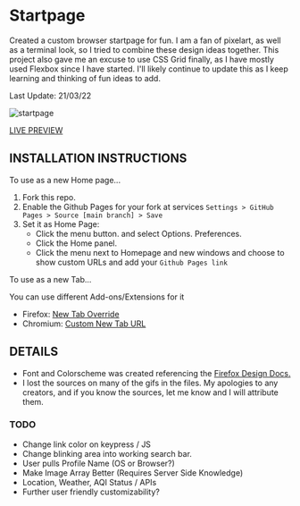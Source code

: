 # Startpage

Created a custom browser startpage for fun. I am a fan of pixelart, as well as a terminal look, so I tried to combine these design ideas together. This project also gave me an excuse to use CSS Grid finally, as I have mostly used Flexbox since I have started. I'll likely continue to update this as I keep learning and thinking of fun ideas to add.

Last Update: 21/03/22

![startpage](images/hub-example/startpage-preview.gif)

[LIVE PREVIEW](https://cimris.github.io/m-startpage/)

## INSTALLATION INSTRUCTIONS

To use as a new Home page...

1. Fork this repo.
2. Enable the Github Pages for your fork at services `Settings > GitHub Pages > Source [main branch] > Save`
3. Set it as Home Page:
   - Click the menu button. and select Options. Preferences.
   - Click the Home panel.
   - Click the menu next to Homepage and new windows and choose to show custom URLs and add your `Github Pages link`

To use as a new Tab...

You can use different Add-ons/Extensions for it

- Firefox: [New Tab Override](https://addons.mozilla.org/en-US/firefox/addon/new-tab-override/h)
- Chromium: [Custom New Tab URL](https://chrome.google.com/webstore/detail/custom-new-tab-url/mmjbdbjnoablegbkcklggeknkfcjkjia)

## DETAILS

- Font and Colorscheme was created referencing the [Firefox Design Docs.](https://design.firefox.com/photon/visuals/color.html#red)
- I lost the sources on many of the gifs in the files. My apologies to any creators, and if you know the sources, let me know and I will attribute them.

### TODO

- Change link color on keypress / JS
- Change blinking area into working search bar.
- User pulls Profile Name (OS or Browser?)
- Make Image Array Better (Requires Server Side Knowledge)
- Location, Weather, AQI Status / APIs
- Further user friendly customizability?
